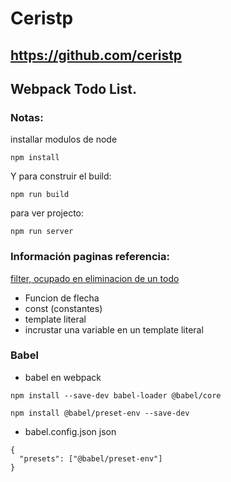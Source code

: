 # Ceristp

## https://github.com/ceristp

## Webpack Todo List.

### Notas:
installar modulos de node
```
npm install
```

Y para construir el build:
```
npm run build
```

para ver projecto:
```
npm run server
```

### Información paginas referencia:
[filter, ocupado en eliminacion de un todo](https://developer.mozilla.org/es/docs/Web/JavaScript/Reference/Global_Objects/Array/filter)


+ Funcion de flecha
+ const (constantes)
+ template literal
+ incrustar una variable en un template literal

### Babel
+ babel en webpack
~~~
npm install --save-dev babel-loader @babel/core
~~~
~~~
npm install @babel/preset-env --save-dev
~~~
+ babel.config.json
json
~~~
{
  "presets": ["@babel/preset-env"]
}
~~~